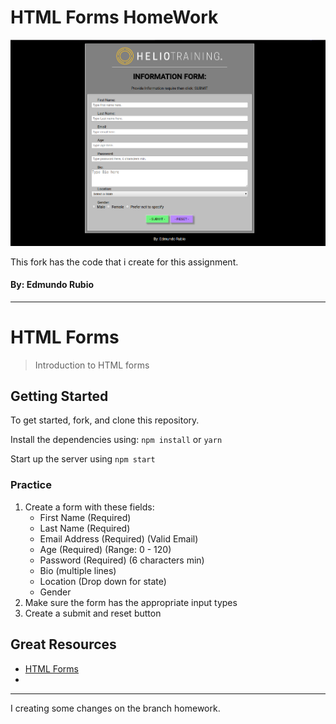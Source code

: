 
# HTML Forms HomeWork

![Screen-Shoot](https://github.com/Edxael/html-forms-exercise/blob/master/IMG/formhw.png "The HomeWork")


This fork has the code that i create for this assignment.

#### By: Edmundo Rubio


-------------------------------------------------------------------------------------

# HTML Forms

> Introduction to HTML forms

## Getting Started

To get started, fork, and clone this repository.

Install the dependencies using: `npm install` or `yarn`

Start up the server using `npm start`


### Practice

1. Create a form with these fields:
    * First Name (Required)
    * Last Name (Required)
    * Email Address (Required) (Valid Email)
    * Age (Required) (Range: 0 - 120)
    * Password (Required) (6 characters min)
    * Bio (multiple lines)
    * Location (Drop down for state)
    * Gender
2. Make sure the form has the appropriate input types
3. Create a submit and reset button

## Great Resources

* [HTML Forms](https://developer.mozilla.org/en-US/docs/Learn/HTML/Forms)
*

------------
I creating some changes on the branch homework.
